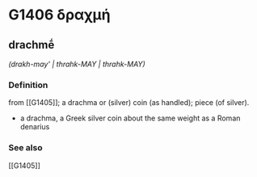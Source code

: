 # G1406 δραχμή

## drachmḗ

_(drakh-may' | thrahk-MAY | thrahk-MAY)_

### Definition

from [[G1405]]; a drachma or (silver) coin (as handled); piece (of silver).

- a drachma, a Greek silver coin about the same weight as a Roman denarius

### See also

[[G1405]]

